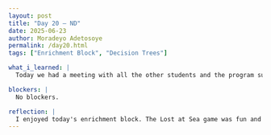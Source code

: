 ```yaml
---
layout: post
title: "Day 20 – ND"
date: 2025-06-23
author: Moradeyo Adetosoye
permalink: /day20.html
tags: ["Enrichment Block", "Decision Trees"]

what_i_learned: |
  Today we had a meeting with all the other students and the program supervisors. Some questions were addressed then we played a short game with our team members. After that we were introduced to the high school teachers that will be working with us, my team's teacher is Ron. He's nice. After lunch I continued with the video on decision trees I was watching yesterday and I learned more about how to plot a decision tree and create one with Python.

blockers: |
  No blockers.

reflection: |
  I enjoyed today's enrichment block. The Lost at Sea game was fun and the game we played to identify our teachers was cool too. Meeting Ron was a pleasant experience. I like the way the guy in the Decision Trees video explains the code, it's easier for me to follow along. 
---
```

